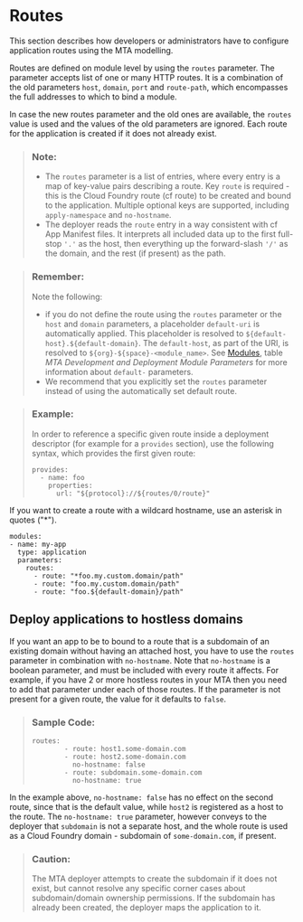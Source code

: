 <!-- loio53daaafe8f8345fc9b8497b86d17c9d9 -->

# Routes

This section describes how developers or administrators have to configure application routes using the MTA modelling.

Routes are defined on module level by using the `routes` parameter. The parameter accepts list of one or many HTTP routes. It is a combination of the old parameters `host`, `domain`, `port` and `route-path`, which encompasses the full addresses to which to bind a module.

In case the new routes parameter and the old ones are available, the `routes` value is used and the values of the old parameters are ignored. Each route for the application is created if it does not already exist.

> ### Note:  
> -   The `routes` parameter is a list of entries, where every entry is a map of key-value pairs describing a route. Key `route` is required - this is the Cloud Foundry route \(cf route\) to be created and bound to the application. Multiple optional keys are supported, including `apply-namespace` and `no-hostname`.
> -   The deployer reads the `route` entry in a way consistent with cf App Manifest files. It interprets all included data up to the first full-stop `'.'` as the host, then everything up the forward-slash `'/'` as the domain, and the rest \(if present\) as the path.

> ### Remember:  
> Note the following:
> 
> -   if you do not define the route using the `routes` parameter or the `host` and `domain` parameters, a placeholder `default-uri` is automatically applied. This placeholder is resolved to `${default-host}.${default-domain}`. The `default-host`, as part of the URI, is resolved to `${org}-${space}-<module_name>`. See [Modules](Modules_177d34d.md), table *MTA Development and Deployment Module Parameters* for more information about `default-` parameters.
> -   We recommend that you explicitly set the `routes` parameter instead of using the automatically set default route.

> ### Example:  
> In order to reference a specific given route inside a deployment descriptor \(for example for a `provides` section\), use the following syntax, which provides the first given route:
> 
> ```
> provides:
>   - name: foo
>     properties:
>       url: "${protocol}://${routes/0/route}"
> 
> ```

If you want to create a route with a wildcard hostname, use an asterisk in quotes \("\*"\).

```
modules:
- name: my-app
  type: application
  parameters:
    routes:
      - route: "*foo.my.custom.domain/path"
      - route: "foo.my.custom.domain/path"
      - route: "foo.${default-domain}/path"

```



## Deploy applications to hostless domains

If you want an app to be to bound to a route that is a subdomain of an existing domain without having an attached host, you have to use the `routes` parameter in combination with `no-hostname`. Note that `no-hostname` is a boolean parameter, and must be included with every route it affects. For example, if you have 2 or more hostless routes in your MTA then you need to add that parameter under each of those routes. If the parameter is not present for a given route, the value for it defaults to `false`.

> ### Sample Code:  
> ```
> routes:
>         - route: host1.some-domain.com
>         - route: host2.some-domain.com
>           no-hostname: false
>         - route: subdomain.some-domain.com
>           no-hostname: true
> ```

In the example above, `no-hostname: false` has no effect on the second route, since that is the default value, while `host2` is registered as a host to the route. The `no-hostname: true` parameter, however conveys to the deployer that `subdomain` is not a separate host, and the whole route is used as a Cloud Foundry domain - subdomain of `some-domain.com`, if present.

> ### Caution:  
> The MTA deployer attempts to create the subdomain if it does not exist, but cannot resolve any specific corner cases about subdomain/domain ownership permissions. If the subdomain has already been created, the deployer maps the application to it.

